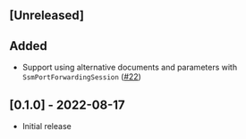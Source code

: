 ## [Unreleased]

## Added

- Support using alternative documents and parameters with
  `SsmPortForwardingSession`
  ([#22](https://github.com/ackama/aws_ec2_environment/pull/22))

## [0.1.0] - 2022-08-17

- Initial release
